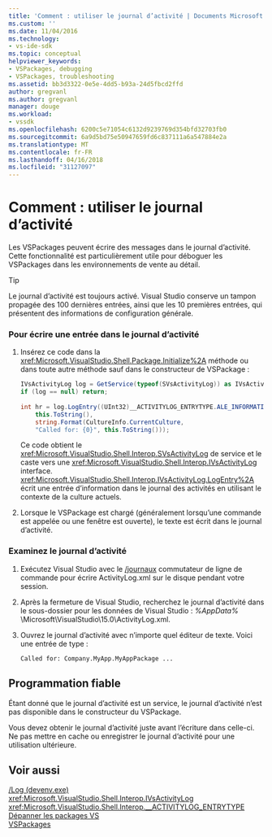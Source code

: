 ```yaml
---
title: 'Comment : utiliser le journal d’activité | Documents Microsoft'
ms.custom: ''
ms.date: 11/04/2016
ms.technology:
- vs-ide-sdk
ms.topic: conceptual
helpviewer_keywords:
- VSPackages, debugging
- VSPackages, troubleshooting
ms.assetid: bb3d3322-0e5e-4dd5-b93a-24d5fbcd2ffd
author: gregvanl
ms.author: gregvanl
manager: douge
ms.workload:
- vssdk
ms.openlocfilehash: 6200c5e71054c6132d9239769d354bfd32703fb0
ms.sourcegitcommit: 6a9d5bd75e50947659fd6c837111a6a547884e2a
ms.translationtype: MT
ms.contentlocale: fr-FR
ms.lasthandoff: 04/16/2018
ms.locfileid: "31127097"
---
```

# <a name="how-to-use-the-activity-log"></a>Comment : utiliser le journal d’activité
Les VSPackages peuvent écrire des messages dans le journal d’activité. Cette fonctionnalité est particulièrement utile pour déboguer les VSPackages dans les environnements de vente au détail.  
  
> [!TIP]
>  Le journal d’activité est toujours activé. Visual Studio conserve un tampon propagée des 100 dernières entrées, ainsi que les 10 premières entrées, qui présentent des informations de configuration générale.  
  
### <a name="to-write-an-entry-to-the-activity-log"></a>Pour écrire une entrée dans le journal d’activité  
  
1.  Insérez ce code dans la <xref:Microsoft.VisualStudio.Shell.Package.Initialize%2A> méthode ou dans toute autre méthode sauf dans le constructeur de VSPackage :  
  
    ```csharp  
    IVsActivityLog log = GetService(typeof(SVsActivityLog)) as IVsActivityLog;  
    if (log == null) return;  
  
    int hr = log.LogEntry((UInt32)__ACTIVITYLOG_ENTRYTYPE.ALE_INFORMATION,  
        this.ToString(),  
        string.Format(CultureInfo.CurrentCulture,  
        "Called for: {0}", this.ToString()));  
    ```  
  
     Ce code obtient le <xref:Microsoft.VisualStudio.Shell.Interop.SVsActivityLog> de service et le caste vers une <xref:Microsoft.VisualStudio.Shell.Interop.IVsActivityLog> interface. <xref:Microsoft.VisualStudio.Shell.Interop.IVsActivityLog.LogEntry%2A> écrit une entrée d’information dans le journal des activités en utilisant le contexte de la culture actuels.  
  
2.  Lorsque le VSPackage est chargé (généralement lorsqu’une commande est appelée ou une fenêtre est ouverte), le texte est écrit dans le journal d’activité.  
  
### <a name="to-examine-the-activity-log"></a>Examinez le journal d’activité  
  
1.  Exécutez Visual Studio avec le [/journaux](../ide/reference/log-devenv-exe.md) commutateur de ligne de commande pour écrire ActivityLog.xml sur le disque pendant votre session.

2.  Après la fermeture de Visual Studio, recherchez le journal d’activité dans le sous-dossier pour les données de Visual Studio : *%AppData%* \Microsoft\VisualStudio\15.0\ActivityLog.xml.  
  
3.  Ouvrez le journal d’activité avec n’importe quel éditeur de texte. Voici une entrée de type :  
  
    ```  
    Called for: Company.MyApp.MyAppPackage ...  
    ```  
  
## <a name="robust-programming"></a>Programmation fiable  
 Étant donné que le journal d’activité est un service, le journal d’activité n’est pas disponible dans le constructeur du VSPackage.  
  
 Vous devez obtenir le journal d’activité juste avant l’écriture dans celle-ci. Ne pas mettre en cache ou enregistrer le journal d’activité pour une utilisation ultérieure.  
  
## <a name="see-also"></a>Voir aussi
 [/Log (devenv.exe)](../ide/reference/log-devenv-exe.md)   
 <xref:Microsoft.VisualStudio.Shell.Interop.IVsActivityLog>   
 <xref:Microsoft.VisualStudio.Shell.Interop.__ACTIVITYLOG_ENTRYTYPE>   
 [Dépanner les packages VS](../extensibility/troubleshooting-vspackages.md)   
 [VSPackages](../extensibility/internals/vspackages.md)
